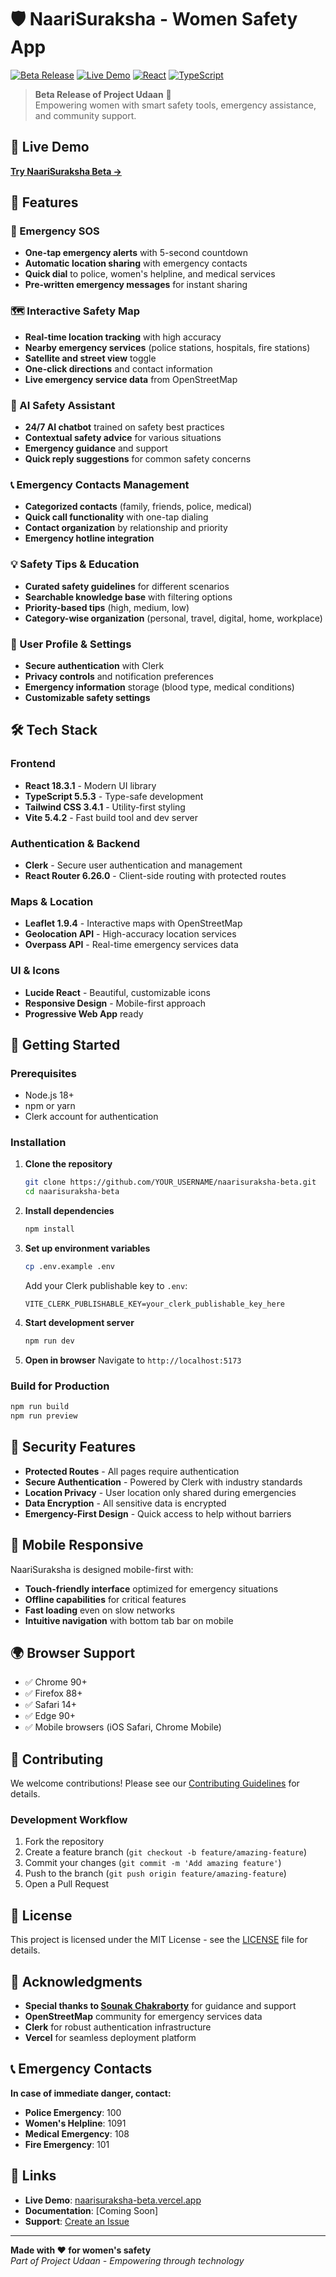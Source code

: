 # 🛡️ NaariSuraksha - Women Safety App

[![Beta Release](https://img.shields.io/badge/Status-Beta-orange.svg)](https://naarisuraksha-beta.vercel.app/)
[![Live Demo](https://img.shields.io/badge/Demo-Live-green.svg)](https://naarisuraksha-beta.vercel.app/)
[![React](https://img.shields.io/badge/React-18.3.1-blue.svg)](https://reactjs.org/)
[![TypeScript](https://img.shields.io/badge/TypeScript-5.5.3-blue.svg)](https://www.typescriptlang.org/)

> **Beta Release of Project Udaan** 🚀  
> Empowering women with smart safety tools, emergency assistance, and community support.

## 🌟 Live Demo

**[Try NaariSuraksha Beta →](https://naarisuraksha-beta.vercel.app/)**

## 📱 Features

### 🚨 Emergency SOS
- **One-tap emergency alerts** with 5-second countdown
- **Automatic location sharing** with emergency contacts
- **Quick dial** to police, women's helpline, and medical services
- **Pre-written emergency messages** for instant sharing

### 🗺️ Interactive Safety Map
- **Real-time location tracking** with high accuracy
- **Nearby emergency services** (police stations, hospitals, fire stations)
- **Satellite and street view** toggle
- **One-click directions** and contact information
- **Live emergency service data** from OpenStreetMap

### 🤖 AI Safety Assistant
- **24/7 AI chatbot** trained on safety best practices
- **Contextual safety advice** for various situations
- **Emergency guidance** and support
- **Quick reply suggestions** for common safety concerns

### 📞 Emergency Contacts Management
- **Categorized contacts** (family, friends, police, medical)
- **Quick call functionality** with one-tap dialing
- **Contact organization** by relationship and priority
- **Emergency hotline integration**

### 💡 Safety Tips & Education
- **Curated safety guidelines** for different scenarios
- **Searchable knowledge base** with filtering options
- **Priority-based tips** (high, medium, low)
- **Category-wise organization** (personal, travel, digital, home, workplace)

### 👤 User Profile & Settings
- **Secure authentication** with Clerk
- **Privacy controls** and notification preferences
- **Emergency information** storage (blood type, medical conditions)
- **Customizable safety settings**

## 🛠️ Tech Stack

### Frontend
- **React 18.3.1** - Modern UI library
- **TypeScript 5.5.3** - Type-safe development
- **Tailwind CSS 3.4.1** - Utility-first styling
- **Vite 5.4.2** - Fast build tool and dev server

### Authentication & Backend
- **Clerk** - Secure user authentication and management
- **React Router 6.26.0** - Client-side routing with protected routes

### Maps & Location
- **Leaflet 1.9.4** - Interactive maps with OpenStreetMap
- **Geolocation API** - High-accuracy location services
- **Overpass API** - Real-time emergency services data

### UI & Icons
- **Lucide React** - Beautiful, customizable icons
- **Responsive Design** - Mobile-first approach
- **Progressive Web App** ready

## 🚀 Getting Started

### Prerequisites
- Node.js 18+ 
- npm or yarn
- Clerk account for authentication

### Installation

1. **Clone the repository**
   ```bash
   git clone https://github.com/YOUR_USERNAME/naarisuraksha-beta.git
   cd naarisuraksha-beta
   ```

2. **Install dependencies**
   ```bash
   npm install
   ```

3. **Set up environment variables**
   ```bash
   cp .env.example .env
   ```
   Add your Clerk publishable key to `.env`:
   ```
   VITE_CLERK_PUBLISHABLE_KEY=your_clerk_publishable_key_here
   ```

4. **Start development server**
   ```bash
   npm run dev
   ```

5. **Open in browser**
   Navigate to `http://localhost:5173`

### Build for Production
```bash
npm run build
npm run preview
```

## 🔐 Security Features

- **Protected Routes** - All pages require authentication
- **Secure Authentication** - Powered by Clerk with industry standards
- **Location Privacy** - User location only shared during emergencies
- **Data Encryption** - All sensitive data is encrypted
- **Emergency-First Design** - Quick access to help without barriers

## 📱 Mobile Responsive

NaariSuraksha is designed mobile-first with:
- **Touch-friendly interface** optimized for emergency situations
- **Offline capabilities** for critical features
- **Fast loading** even on slow networks
- **Intuitive navigation** with bottom tab bar on mobile

## 🌍 Browser Support

- ✅ Chrome 90+
- ✅ Firefox 88+
- ✅ Safari 14+
- ✅ Edge 90+
- ✅ Mobile browsers (iOS Safari, Chrome Mobile)

## 🤝 Contributing

We welcome contributions! Please see our [Contributing Guidelines](CONTRIBUTING.md) for details.

### Development Workflow
1. Fork the repository
2. Create a feature branch (`git checkout -b feature/amazing-feature`)
3. Commit your changes (`git commit -m 'Add amazing feature'`)
4. Push to the branch (`git push origin feature/amazing-feature`)
5. Open a Pull Request

## 📄 License

This project is licensed under the MIT License - see the [LICENSE](LICENSE) file for details.

## 🙏 Acknowledgments

- **Special thanks to [Sounak Chakraborty](https://github.com/sounak-chakraborty)** for guidance and support
- **OpenStreetMap** community for emergency services data
- **Clerk** for robust authentication infrastructure
- **Vercel** for seamless deployment platform

## 📞 Emergency Contacts

**In case of immediate danger, contact:**
- **Police Emergency**: 100
- **Women's Helpline**: 1091  
- **Medical Emergency**: 108
- **Fire Emergency**: 101

## 🔗 Links

- **Live Demo**: [naarisuraksha-beta.vercel.app](https://naarisuraksha-beta.vercel.app/)
- **Documentation**: [Coming Soon]
- **Support**: [Create an Issue](https://github.com/YOUR_USERNAME/naarisuraksha-beta/issues)

---

**Made with ❤️ for women's safety**  
*Part of Project Udaan - Empowering through technology*